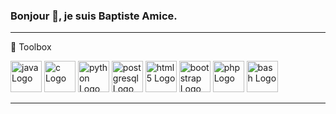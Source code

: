 ### Bonjour 👋, je suis Baptiste Amice.

<!--
**BaptisteAmice/BaptisteAmice** is a ✨ _special_ ✨ repository because its `README.md` (this file) appears on your GitHub profile.

Here are some ideas to get you started:

- 🔭 I’m currently working on ...
- 🌱 I’m currently learning ...
- 👯 I’m looking to collaborate on ...
- 🤔 I’m looking for help with ...
- 💬 Ask me about ...
- 📫 How to reach me: ...
- 😄 Pronouns: ...
- ⚡ Fun fact: ...
-->


---
🧰 Toolbox
<div>
  <img src="https://cdn.worldvectorlogo.com/logos/java-4.svg" alt="java Logo" width="50" height="50"/>
  <img src="https://cdn.worldvectorlogo.com/logos/c-1.svg" alt="c Logo" width="50" height="50"/>
  <img src="https://cdn.worldvectorlogo.com/logos/python-5.svg" alt="python Logo" width="50" height="50"/>
  
  <img src="https://cdn.worldvectorlogo.com/logos/postgresql.svg" alt="postgresql Logo" width="50" height="50"/>
  
  <img src="https://cdn.worldvectorlogo.com/logos/html5-2.svg" alt="html5 Logo" width="50" height="50"/>
  <img src="https://cdn.worldvectorlogo.com/logos/bootstrap-4.svg" alt="bootstrap Logo" width="50" height="50"/>
  <img src="https://cdn.worldvectorlogo.com/logos/php-1.svg" alt="php Logo" width="50" height="50"/>
  
  
  <img src="https://cdn.worldvectorlogo.com/logos/bash-1.svg" alt="bash Logo" width="50" height="50"/>
  
  
</div>















---








